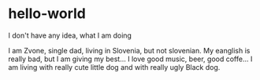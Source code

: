 # hello-world
I don't have any idea, what I am doing

I am Zvone, single dad, living in Slovenia, but not slovenian.
My eanglish is really bad, but I am giving my best... 
I love good music, beer, good coffe... I am living with really cute little dog and with really ugly Black dog. 
